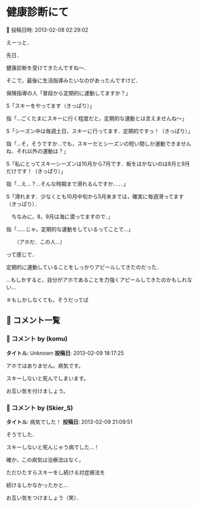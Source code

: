 # 健康診断にて

📅 投稿日時: 2013-02-08 02:29:02

えーっと．


先日．


健康診断を受けてきたんですね～．


そこで，最後に生活指導みたいなのがあったんですけど．





保険指導の人「普段から定期的に運動してますか？」





S「スキーをやってます（きっぱり）」





指「…ごくたまにスキーに行く程度だと，定期的な運動とは言えませんね～」





S「シーズン中は毎週土日，スキーに行ってます．定期的ですっ！（きっぱり）」





指「…そ，そうですか…でも，スキーだとシーズンの短い間しか運動できませんね．それ以外の運動は？」





S「私にとってスキーシーズンは10月から7月です．板をはかないのは8月と9月だけです！（きっぱり）」





指「…え…？…そんな時期まで滑れるんですか．．．．」





S「滑れます．少なくとも10月中旬から5月末までは，確実に毎週滑ってます（きっぱり）．


　ちなみに，8，9月は海に潜ってますので．」





指「……じゃ，定期的な運動をしているってことで…」


　　（アホだ．この人…）





って感じで．


定期的に運動していることをしっかりアピールしてきたのだった．


…もしかすると，自分がアホであることを力強くアピールしてきたのかもしれない…





＃もしかしなくても，そうだってば

## 💬 コメント一覧

### 💬 コメント by (komu)
**タイトル**: Unknown
**投稿日**: 2013-02-09 18:17:25

アホではありません。病気です。

スキーしないと死んでしまいます。

お互い気を付けましょう。

### 💬 コメント by (Skier_S)
**タイトル**: 病気でした！
**投稿日**: 2013-02-09 21:09:51

そうでした．

スキーしないと死んじゃう病でした…！



確か，この病気は治療法はなく，

ただひたすらスキーをし続ける対症療法を

続けるしかなかったかと…



お互い気をつけましょう（笑）．

